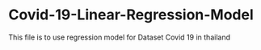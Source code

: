 # Covid-19-Linear-Regression-Model

This file is to use regression model for Dataset Covid 19 in thailand

